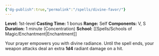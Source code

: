 ```yaml
---
{"dg-publish":true,"permalink":"/spells/divine-favor/"}
---
```


**Level:** 1st-level
**Casting Time:** 1 bonus
**Range:** Self
**Components:** V, S
**Duration:** 1 minute (Concentration)
**School:** [[Spells/Schools of Magic/Enchantment\|Enchantment]]

Your prayer empowers you with divine radiance. Until the spell ends, your weapon attacks deal an extra **1d4** radiant damage on a hit.